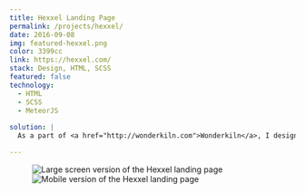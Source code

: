 ```yaml
---
title: Hexxel Landing Page
permalink: /projects/hexxel/
date: 2016-09-08
img: featured-hexxel.png
color: 3399cc
link: https://hexxel.com/
stack: Design, HTML, SCSS
featured: false
technology:
  - HTML
  - SCSS
  - MeteorJS
  
solution: |
  As a part of <a href="http://wonderkiln.com">Wonderkiln</a>, I designed and implemented a quick yet responsive landing page for Hexxel to introduce their upcoming product. There are quite a few subtle animations not accurately conveyed in a static mockup, I encourage you to check out the page in it's full glory!

---
```

<figure class="projects__img-wrapper row row--full" style="background-color: #{{ page.color }}">
  <div class="projects__col--two-thirds">
    <img class="projects__img projects__img--full" src="{{ imgurl }}/img/hexxel-landing.png" alt="Large screen version of the Hexxel landing page">
  </div>
  <div class="projects__col--one-third">
    <img class="projects__img projects__img--full" src="{{ imgurl }}/img/hexxel-mobile.png" alt="Mobile version of the Hexxel landing page">
  </div>
</figure>
